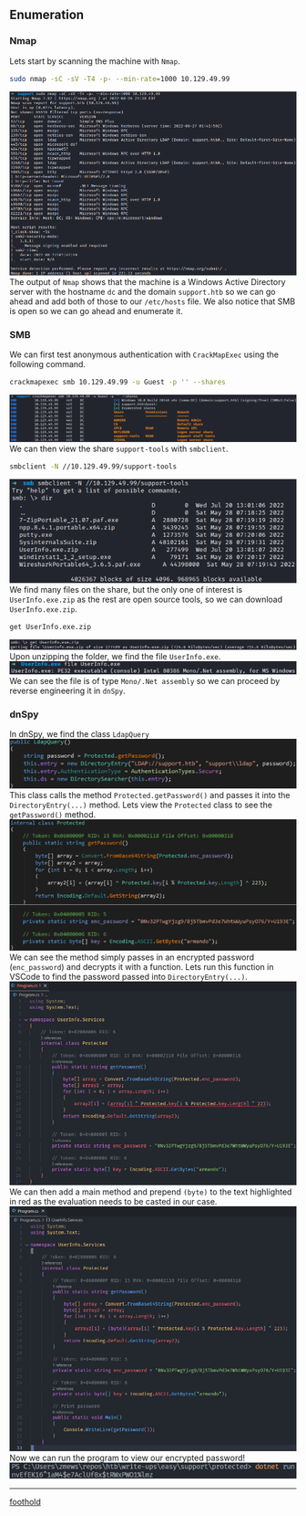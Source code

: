## Enumeration
### Nmap
Lets start by scanning the machine with `Nmap`.
```bash
sudo nmap -sC -sV -T4 -p- --min-rate=1000 10.129.49.99
```
![](screenshots/Pasted%20image%2020220826214358.png)
The output of `Nmap` shows that the machine is a Windows Active Directory server with the hostname `dc` and the domain `support.htb` so we can go ahead and add both of those to our `/etc/hosts` file. We also notice that SMB is open so we can go ahead and enumerate it.
### SMB
We can first test anonymous authentication with `CrackMapExec` using the following command.
```bash
crackmapexec smb 10.129.49.99 -u Guest -p '' --shares
```
![](screenshots/Pasted%20image%2020220826214146.png)
We can then view the share `support-tools` with `smbclient`.
```bash
smbclient -N //10.129.49.99/support-tools
```
![](screenshots/Pasted%20image%2020220826214654.png)
We find many files on the share, but the only one of interest is `UserInfo.exe.zip` as the rest are open source tools, so we can download `UserInfo.exe.zip`.
```bash
get UserInfo.exe.zip
```
![](screenshots/Pasted%20image%2020220826214908.png)
Upon unzipping the folder, we find the file `UserInfo.exe`.
![](screenshots/Pasted%20image%2020220826215817.png)
We can see the file is of type `Mono/.Net assembly` so we can proceed by reverse engineering it in `dnSpy`.
### dnSpy
In dnSpy, we find the class `LdapQuery`
![](screenshots/Pasted%20image%2020220826220619.png)
This class calls the method `Protected.getPassword()` and passes it into the `DirectoryEntry(...)` method. Lets view the `Protected` class to see the `getPassword()` method.
![](screenshots/Pasted%20image%2020220826221111.png)
We can see the method simply passes in an encrypted password (`enc_password`) and decrypts it with a function. Lets run this function in VSCode to find the password passed into `DirectoryEntry(...)`.
![](screenshots/Pasted%20image%2020220826221650.png)
We can then add a main method and prepend `(byte)` to the text highlighted in red as the evaluation needs to be casted in our case.
![](screenshots/Pasted%20image%2020220826222023.png)
Now we can run the program to view our encrypted password!
![](screenshots/Pasted%20image%2020220826222119.png)

---
[foothold](foothold.md)